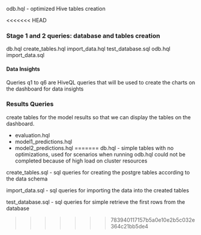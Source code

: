odb.hql - optimized Hive tables creation

<<<<<<< HEAD

### Stage 1 and 2 queries: database and tables creation 
db.hql
create_tables.hql
import_data.hql
test_database.sql
odb.hql
import_data.sql

#### Data Insights

Queries q1 to q6 are HiveQL queries that will be used to create the charts on the dashboard for data insights

### Results Queries

create tables for the model results so that we can display the tables on the dashboard.
- evaluation.hql
- model1_predictions.hql
- model2_predictions.hql
=======
db.hql - simple tables with no optimizations, used for scenarios when running odb.hql could not be completed because of high load on cluster resources

create_tables.sql - sql queries for creating the postgre tables according to the data schema

import_data.sql - sql queries for importing the data into the created tables

test_database.sql - sql queries for simple retrieve the first rows from the database
>>>>>>> 783940117157b5a0e10e2b5c032e364c21bb5de4
